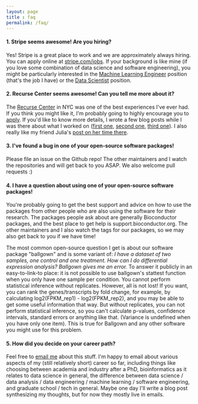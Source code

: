 ```yaml
---
layout: page
title : faq
permalink: /faq/
---
```


<h4>1. Stripe seems awesome! Are you hiring?</h4>
<p>Yes! Stripe is a great place to work and we are approximately always hiring. You can apply online at <a href="https://stripe.com/jobs">stripe.com/jobs</a>. If your background is like mine (if you love some combination of data science and software engineering), you might be particularly interested in the <a href="https://stripe.com/jobs/positions/machine-learning-engineer">Machine Learning Engineer</a> position (that's the job I have) or the <a href="https://stripe.com/jobs/positions/data-scientist">Data Scientist</a> position.</p>

<h4>2. Recurse Center seems awesome! Can you tell me more about it?</h4>
<p>The <a href="https://www.recurse.com/">Recurse Center</a> in NYC was one of the best experiences I've ever had. If you think you might like it, I'm probably going to highly encourage you to <a href="https://www.recurse.com/apply">apply</a>. If you'd like to know more details, I wrote a few blog posts while I was there about what I worked on (<a href="{{site.url}}/2013/06/02/hacker-school.html">first one</a>, <a href="{{site.url}}/2013/06/19/hacker-school-day-11.html">second one</a>, <a href="{{site.url}}/2013/08/13/sublime-plugin.html">third one</a>). I also really like my friend Julia's <a href="https://jvns.ca/blog/2014/02/15/how-was-hacker-school/">post on her time there</a>.</p>

<h4>3. I've found a bug in one of your open-source software packages!</h4>
<p>Please file an issue on the Github repo! The other maintainers and I watch the repositories and will get back to you ASAP. We also welcome pull requests :) </p>

<h4>4. I have a question about using one of your open-source software packages!</h4>
<p>You're probably going to get the best support and advice on how to use the packages from other people who are also using the software for their research. The packages people ask about are generally Bioconductor packages, and the best place to get help is support.bioconductor.org. The other maintainers and I also watch the tags for our packages, so we may also get back to you if we have time!</p>

<p>The most common open-source question I get is about our software package "ballgown" and is some variant of: <i>I have a dataset of two samples, one control and one treatment. How can I do differential expression analysis? Ballgown gives me an error.</i> To answer it publicly in an easy-to-link-to place: it is not possible to use ballgown's stattest function when you only have one sample per condition. You cannot perform statistical inference without replicates. However, all is not lost! If you want, you can rank the genes/transcripts by fold change, for example, by calculating log2(FPKM_rep1) - log2(FPKM_rep2), and you may be able to get some useful information that way. But without replicates, you can not perform statistical inference, so you can't calculate p-values, confidence intervals, standard errors or anything like that. (Variance is undefined when you have only one item). This is true for Ballgown and any other software you might use for this problem.</p>

<h4>5. How did you decide on your career path?</h4>
Feel free to <a href="{{site.url}}/contact">email me</a> about this stuff. I'm happy to email about various aspects of my (still relatively short) career so far, including things like choosing between academia and industry after a PhD, bioinformatics as it relates to data science in general, the difference between data science / data analysis / data engineering / machine learning / software engineering, and graduate school / tech in general. Maybe one day I'll write a blog post synthesizing my thoughts, but for now they mostly live in emails.
